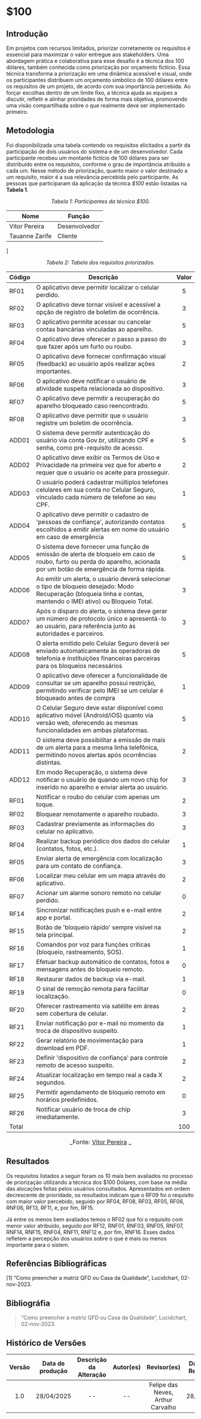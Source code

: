 # $100

## Introdução
Em projetos com recursos limitados, priorizar corretamente os requisitos é essencial para maximizar o valor entregue aos stakeholders. Uma abordagem prática e colaborativa para esse desafio é a técnica dos 100 dólares, também conhecida como priorização por orçamento fictício. Essa técnica transforma a priorização em uma dinâmica acessível e visual, onde os participantes distribuem um orçamento simbólico de 100 dólares entre os requisitos de um projeto, de acordo com sua importância percebida. Ao forçar escolhas dentro de um limite fixo, a técnica ajuda as equipes a discutir, refletir e alinhar prioridades de forma mais objetiva, promovendo uma visão compartilhada sobre o que realmente deve ser implementado primeiro.


## Metodologia
Foi disponibilizada uma tabela contendo os requisitos elicitados a partir da participação de dois usuários do sistema e de um desenvolvedor. Cada participante recebeu um montante fictício de 100 dólares para ser distribuído entre os requisitos, conforme o grau de importância atribuído a cada um. Nesse método de priorização, quanto maior o valor destinado a um requisito, maior é a sua relevância percebida pelo participante.
As pessoas que participaram da aplicação da técnica _$100_ estão listadas na **Tabela 1**.

<center>

*Tabela 1: Participantes da técnica $100.*

| **Nome**            | **Função**     |
|---------------------|----------------|
| Vitor Pereira       | Desenvolvedor  |
| Tauanne Zarife      | Cliente        |


</center>]


<center>

*Tabela 2: Tabela dos requisitos priorizados.*

| Código | Descrição                                                                                                                                                              | Valor |
|--------|------------------------------------------------------------------------------------------------------------------------------------------------------------------------|:-----:|
| RF01   | O aplicativo deve permitir localizar o celular perdido.                                                                                                                |   5   |
| RF02   | O aplicativo deve tornar visível e acessível a opção de registro de boletim de ocorrência.                                                                             |   3   |
| RF03   | O aplicativo permite acessar ou cancelar contas bancárias vinculadas ao aparelho.                                                                                      |   5   |
| RF04   | O aplicativo deve oferecer o passo a passo do que fazer após um furto ou roubo.                                                                                        |   3   |
| RF05   | O aplicativo deve fornecer confirmação visual (feedback) ao usuário após realizar ações importantes.                                                                   |   2   |
| RF06   | O aplicativo deve notificar o usuário de atividade suspeita relacionada ao dispositivo.                                                                                |   3   |
| RF07   | O aplicativo deve permitir a recuperação do aparelho bloqueado caso reencontrado.                                                                                      |   5   |
| RF08   | O aplicativo deve permitir que o usuário registre um boletim de ocorrência.                                                                                            |   3   |
| ADD01  | O sistema deve permitir autenticação do usuário via conta Gov.br, utilizando CPF e senha, como pré-requisito de acesso.                                                |   5   |
| ADD02  | O aplicativo deve exibir os Termos de Uso e Privacidade na primeira vez que for aberto e requer que o usuário os aceite para prosseguir.                               |   2   |
| ADD03  | O usuário poderá cadastrar múltiplos telefones celulares em sua conta no Celular Seguro, vinculado cada número de telefone ao seu CPF.                                 |   1   |    
| ADD04  | O aplicativo deve permitir o cadastro de 'pessoas de confiança', autorizando contatos escolhidos a emitir alertas em nome do usuário em caso de emergência             |   5   |
| ADD05  | O sistema deve fornecer uma função de emissão de alerta de bloqueio em caso de roubo, furto ou perda do aparelho, acionada por um botão de emergência de forma rápida. |   5   |
| ADD06  | Ao emitir um alerta, o usuário deverá selecionar o tipo de bloqueio desejado: Modo Recuperação (bloqueia linha e contas, mantendo o IMEI ativo) ou Bloqueio Total.     |   3   |
| ADD07  | Após o disparo do alerta, o sistema deve gerar um número de protocolo único e apresentá-lo ao usuário, para referência junto às autoridades e parceiros.               |   3   |
| ADD08  | O alerta emitido pelo Celular Seguro deverá ser enviado automaticamente às operadoras de telefonia e instituições financeiras parceiras para os bloqueios necessários  |   5   |
| ADD09  | O aplicativo deve oferecer a funcionalidade de consultar se um aparelho possui restrição, permitindo verificar pelo IMEI se um celular é bloqueado antes de compra     |   1   |
| ADD10  | O Celular Seguro deve estar disponível como aplicativo móvel (Android/iOS) quanto via versão web, oferecendo as mesmas funcionalidades em ambas plataformas.           |   5   |
| ADD11  | O sistema deve possibilitar a emissão de mais de um alerta para a mesma linha telefônica, permitindo novos alertas após ocorrências distintas.                         |   2   |
| ADD12  | Em modo Recuperação, o sistema deve notificar o usuário de quando um novo chip for inserido no aparelho e enviar alerta ao usuário.                                    |   3   |
| RF01   | Notificar o roubo do celular com apenas um toque.                                                                                                                      |   2   |
| RF02   | Bloquear remotamente o aparelho roubado.                                                                                                                               |   3   |
| RF03   | Cadastrar previamente as informações do celular no aplicativo.                                                                                                         |   3   |
| RF04   | Realizar backup periódico dos dados do celular (contatos, fotos, etc.).                                                                                                |   1   |
| RF05   | Enviar alerta de emergência com localização para um contato de confiança.                                                                                              |   3   |    
| RF06   | Localizar meu celular em um mapa através do aplicativo.                                                                                                                |   2   |
| RF07   | Acionar um alarme sonoro remoto no celular perdido.                                                                                                                    |   0   |
| RF14   | Sincronizar notificações push e e-mail entre app e portal.                                                                                                             |   2   |
| RF15   | Botão de 'bloqueio rápido' sempre visível na tela principal.                                                                                                           |   2   |
| RF16   | Comandos por voz para funções críticas (bloqueio, rastreamento, SOS).                                                                                                  |   1   |
| RF17   | Efetuar backup automático de contatos, fotos e mensagens antes do bloqueio remoto.                                                                                     |   0   |
| RF18   | Restaurar dados de backup via e-mail.                                                                                                                                  |   1   |
| RF19   | O sinal de remoção remota para facilitar localização.                                                                                                                  |   0   |
| RF20   | Oferecer rastreamento via satélite em áreas sem cobertura de celular.                                                                                                  |   2   |
| RF21   | Enviar notificação por e-mail no momento da troca de dispositivo suspeito.                                                                                             |   1   |
| RF22   | Gerar relatório de movimentação para download em PDF.                                                                                                                  |   1   |
| RF23   | Definir 'dispositivo de confiança' para controle remoto de acesso suspeito.                                                                                            |   2   |
| RF24   | Atualizar localização em tempo real a cada X segundos.                                                                                                                 |   2   |
| RF25   | Permitir agendamento de bloqueio remoto em horários predefinidos.                                                                                                      |   0   |
| RF26   | Notificar usuário de troca de chip imediatamente.                                                                                                                      |   3   |
| Total  |                                                                                                                                                                        |  100  |

<font size="3"><p style="text-align: center">_Fonte: [Vitor Pereira](https://github.com/Bessazs) _</p></font>

</center>


## Resultados 

Os requisitos listados a seguir foram os 10 mais bem avaliados no processo de priorização utilizando a técnica dos $100 Dólares, com base na média das alocações feitas pelos usuários consultados. Apresentados em ordem decrescente de prioridade, os resultados indicam que o RF09 foi o requisito com maior valor percebido, seguido por RF04, RF08, RF03, RF05, RF06, RNF06, RF13, RF11, e, por fim, RF15.

Já entre os menos bem avaliados temos o RF02 que foi o requisito com menor valor atribuído, seguido por RF12, RNF01, RNF03, RNF05, RNF07, RNF14, RNF15, RNF04, RNF11, RNF12 e, por fim, RNF16. Esses dados refletem a percepção dos usuários sobre o que é mais ou menos importante para o sistem.


## **Referências Bibliográficas**

[1] “Como preencher a matriz QFD ou Casa da Qualidade”, Lucidchart, 02-nov-2023.

## **Bibliográfia**

> “Como preencher a matriz QFD ou Casa da Qualidade”, Lucidchart, 02-nov-2023.

## Histórico de Versões

| Versão | Data de produção   | Descrição da Alteração                               | Autor(es)             | Revisor(es)      | Data de Revisão |
| :----: | :----------------: | :--------------------------------------------------: | :-------------------: | :-------------:  |  :-----------: |
| 1.0 | 28/04/2025 | -- | -- | Felipe das Neves, Arthur Carvalho | 28/04/25 |
